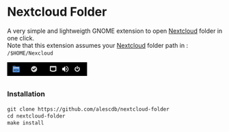 # Nextcloud Folder

A very simple and lightweigth GNOME extension to open [Nextcloud](https://nextcloud.com/) folder in one click.<br/>
Note that this extension assumes your [Nextcloud](https://nextcloud.com/) folder path in :<br/>
`/$HOME/Nexcloud`

![](media/screenshot.png)


##
### Installation

```
git clone https://github.com/alescdb/nextcloud-folder
cd nextcloud-folder
make install
```
